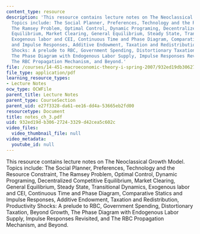 ```yaml
---
content_type: resource
description: 'This resource contains lecture notes on The Neoclassical Growth Model.
  Topics include: The Social Planner, Preferences, Technology and the Resource Constraint,
  The Ramsey Problem, Optimal Control, Dynamic Programing, Decentralized Competitive
  Equilibrium, Market Clearing, General Equilibrium, Steady State, Transitional Dynamics,
  Exogenous labor and CEI, Continuous Time and Phase Diagram, Comparative Statics
  and Impulse Responses, Additive Endowment, Taxation and Redistribution, Productivity
  Shocks: A prelude to RBC, Government Spending, Distortionary Taxation, Beyond Growth,
  The Phase Diagram with Endogenous Labor Supply, Impulse Responses Revisited, and
  The RBC Propagation Mechanism, and Beyond.'
file: /courses/14-451-macroeconomic-theory-i-spring-2007/932ed19db30627243329d42cea5c602c_notes_ch_3.pdf
file_type: application/pdf
learning_resource_types:
- Lecture Notes
ocw_type: OCWFile
parent_title: Lecture Notes
parent_type: CourseSection
parent_uid: e27f3328-da61-ee16-dd4a-53665eb2fd00
resourcetype: Document
title: notes_ch_3.pdf
uid: 932ed19d-b306-2724-3329-d42cea5c602c
video_files:
  video_thumbnail_file: null
video_metadata:
  youtube_id: null
---
```

This resource contains lecture notes on The Neoclassical Growth Model. Topics include: The Social Planner, Preferences, Technology and the Resource Constraint, The Ramsey Problem, Optimal Control, Dynamic Programing, Decentralized Competitive Equilibrium, Market Clearing, General Equilibrium, Steady State, Transitional Dynamics, Exogenous labor and CEI, Continuous Time and Phase Diagram, Comparative Statics and Impulse Responses, Additive Endowment, Taxation and Redistribution, Productivity Shocks: A prelude to RBC, Government Spending, Distortionary Taxation, Beyond Growth, The Phase Diagram with Endogenous Labor Supply, Impulse Responses Revisited, and The RBC Propagation Mechanism, and Beyond.

